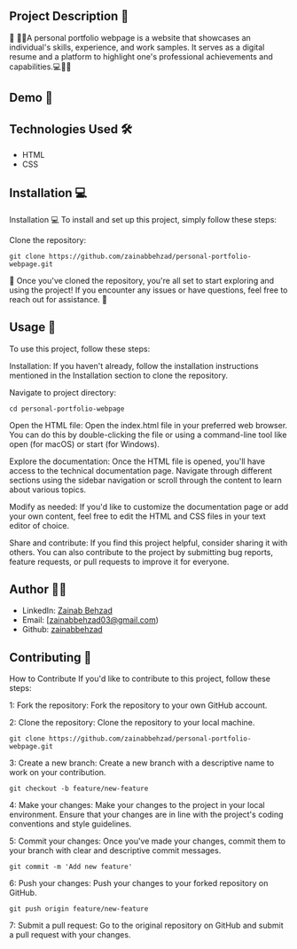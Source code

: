 ## Project Description 📝

🌟 👩‍💻A personal portfolio webpage is a website that showcases an individual's skills, experience, and work samples. It serves as a digital resume and a platform to highlight one's professional achievements and capabilities.💻📝🚀

## Demo 📸

## Technologies Used 🛠️
- HTML
- CSS

## Installation 💻

Installation 💻
To install and set up this project, simply follow these steps:

Clone the repository:

    git clone https://github.com/zainabbehzad/personal-portfolio-webpage.git

🎉 Once you've cloned the repository, you're all set to start exploring and using the project! If you encounter any issues or have questions, feel free to reach out for assistance. 🚀

## Usage 🎯
To use this project, follow these steps:

Installation: If you haven't already, follow the installation instructions mentioned in the Installation section to clone the repository.

Navigate to project directory:

    cd personal-portfolio-webpage

Open the HTML file: Open the index.html file in your preferred web browser. You can do this by double-clicking the file or using a command-line tool like open (for macOS) or start (for Windows).

Explore the documentation: Once the HTML file is opened, you'll have access to the technical documentation page. Navigate through different sections using the sidebar navigation or scroll through the content to learn about various topics.

Modify as needed: If you'd like to customize the documentation page or add your own content, feel free to edit the HTML and CSS files in your text editor of choice.

Share and contribute: If you find this project helpful, consider sharing it with others. You can also contribute to the project by submitting bug reports, feature requests, or pull requests to improve it for everyone.


## Author 👩‍💻

- LinkedIn: [Zainab Behzad](https://www.linkedin.com/in/zainab-behzad-3126692b5)
- Email: [zainabbehzad03@gmail.com)
- Github: [zainabbehzad](https://github.com/)

## Contributing 🤝

How to Contribute
If you'd like to contribute to this project, follow these steps:

1: Fork the repository: Fork the repository to your own GitHub account.

2: Clone the repository: Clone the repository to your local machine.

    git clone https://github.com/zainabbehzad/personal-portfolio-webpage.git

3: Create a new branch: Create a new branch with a descriptive name to work on your contribution.

    git checkout -b feature/new-feature

4: Make your changes: Make your changes to the project in your local environment. Ensure that your changes are in line with the project's coding conventions and style guidelines.

5: Commit your changes: Once you've made your changes, commit them to your branch with clear and descriptive commit messages.

    git commit -m 'Add new feature'

6: Push your changes: Push your changes to your forked repository on GitHub.

    git push origin feature/new-feature

7: Submit a pull request: Go to the original repository on GitHub and submit a pull request with your changes.
